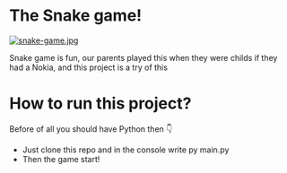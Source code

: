 # The Snake game!

[![snake-game.jpg](https://i.postimg.cc/wBn7y4bX/snake-game.jpg)](https://postimg.cc/hJbSNsnv)

Snake game is fun, our parents played this when they were childs if they had a Nokia, and this project is a try of this

# How to run this project?
Before of all you should have Python then 👇

- Just clone this repo and in the console write py main.py
- Then the game start!
